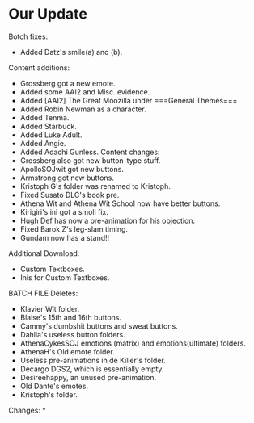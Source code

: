 # Our Update

Botch fixes:
  * Added Datz's smile(a) and (b).
  
Content additions:
  * Grossberg got a new emote.
  * Added some AAI2 and Misc. evidence.
  * Added [AAI2] The Great Moozilla under ===General Themes===
  * Added Robin Newman as a character.
  * Added Tenma.
  * Added Starbuck.
  * Added Luke Adult.
  * Added Angie.
  * Added Adachi Gunless.
Content changes:
  * Grossberg also got new button-type stuff.
  * ApolloSOJwit got new buttons.
  * Armstrong got new buttons.
  * Kristoph G's folder was renamed to Kristoph.
  * Fixed Susato DLC's book pre.
  * Athena Wit and Athena Wit School now have better buttons.
  * Kirigiri's ini got a smoll fix.
  * Hugh Def has now a pre-animation for his objection.
  * Fixed Barok Z's leg-slam timing.
  * Gundam now has a stand!!

Additional Download:
  * Custom Textboxes.
  * Inis for Custom Textboxes.
 
BATCH FILE
Deletes:
  * Klavier Wit folder.
  * Blaise's 15th and 16th buttons.
  * Cammy's dumbshit buttons and sweat buttons.
  * Dahlia's useless button folders.
  * AthenaCykesSOJ emotions (matrix) and emotions(ultimate) folders.
  * AthenaH's Old emote folder.
  * Useless pre-animations in de Killer's folder.
  * Decargo DGS2, which is essentially empty.
  * Desireehappy, an unused pre-animation.
  * Old Dante's emotes.
  * Kristoph's folder.
  
Changes:
  * 
 
